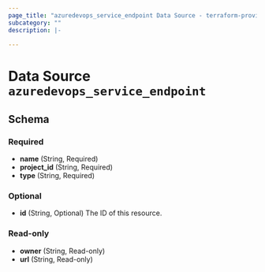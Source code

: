 ```yaml
---
page_title: "azuredevops_service_endpoint Data Source - terraform-provider-azuredevops"
subcategory: ""
description: |-
  
---
```


# Data Source `azuredevops_service_endpoint`





## Schema

### Required

- **name** (String, Required)
- **project_id** (String, Required)
- **type** (String, Required)

### Optional

- **id** (String, Optional) The ID of this resource.

### Read-only

- **owner** (String, Read-only)
- **url** (String, Read-only)


